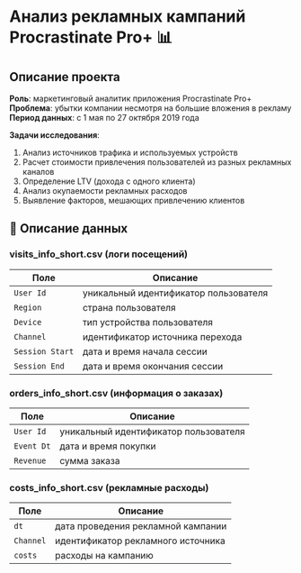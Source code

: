 # Анализ рекламных кампаний Procrastinate Pro+ 📊

## Описание проекта

**Роль**: маркетинговый аналитик приложения Procrastinate Pro+  
**Проблема**: убытки компании несмотря на большие вложения в рекламу  
**Период данных**: с 1 мая по 27 октября 2019 года

**Задачи исследования**:
1. Анализ источников трафика и используемых устройств
2. Расчет стоимости привлечения пользователей из разных рекламных каналов
3. Определение LTV (дохода с одного клиента)
4. Анализ окупаемости рекламных расходов
5. Выявление факторов, мешающих привлечению клиентов

## 📂 Описание данных

### visits_info_short.csv (логи посещений)
| Поле | Описание |
|------|----------|
| `User Id` | уникальный идентификатор пользователя |
| `Region` | страна пользователя |
| `Device` | тип устройства пользователя |
| `Channel` | идентификатор источника перехода |
| `Session Start` | дата и время начала сессии |
| `Session End` | дата и время окончания сессии |

### orders_info_short.csv (информация о заказах)
| Поле | Описание |
|------|----------|
| `User Id` | уникальный идентификатор пользователя |
| `Event Dt` | дата и время покупки |
| `Revenue` | сумма заказа |

### costs_info_short.csv (рекламные расходы)
| Поле | Описание |
|------|----------|
| `dt` | дата проведения рекламной кампании |
| `Channel` | идентификатор рекламного источника |
| `costs` | расходы на кампанию |